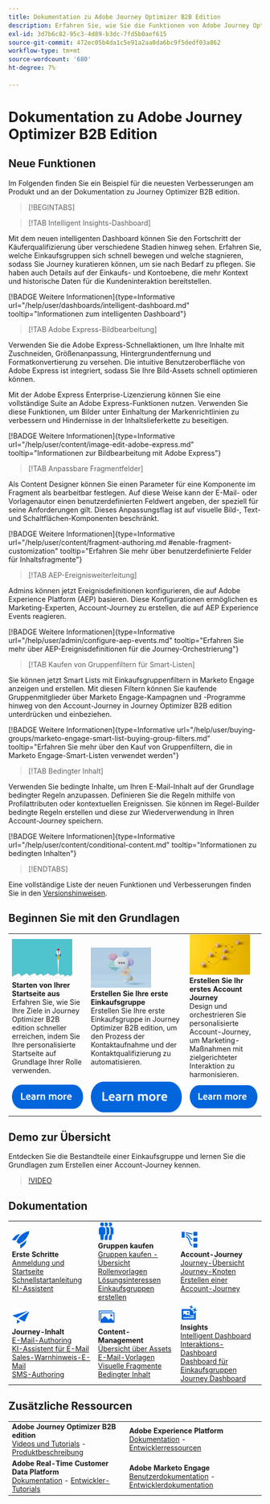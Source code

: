 ```yaml
---
title: Dokumentation zu Adobe Journey Optimizer B2B Edition
description: Erfahren Sie, wie Sie die Funktionen von Adobe Journey Optimizer B2B edition verwenden, um Account- und Gruppen-Journey mit integrierter Generative AI und branchenführender Automatisierung zu orchestrieren und zu kaufen.
exl-id: 3d7b6c82-95c3-4d89-b3dc-7fd5b0aef615
source-git-commit: 472ec05b4da1c5e91a2aa0da6bc9f5dedf03a862
workflow-type: tm+mt
source-wordcount: '680'
ht-degree: 7%

---
```


# Dokumentation zu Adobe Journey Optimizer B2B Edition

## Neue Funktionen

Im Folgenden finden Sie ein Beispiel für die neuesten Verbesserungen am Produkt und an der Dokumentation zu Journey Optimizer B2B edition.

>[!BEGINTABS]

>[!TAB Intelligent Insights-Dashboard]

Mit dem neuen intelligenten Dashboard können Sie den Fortschritt der Käuferqualifizierung über verschiedene Stadien hinweg sehen. Erfahren Sie, welche Einkaufsgruppen sich schnell bewegen und welche stagnieren, sodass Sie Journey kuratieren können, um sie nach Bedarf zu pflegen. Sie haben auch Details auf der Einkaufs- und Kontoebene, die mehr Kontext und historische Daten für die Kundeninteraktion bereitstellen.

[!BADGE Weitere Informationen]{type=Informative url="/help/user/dashboards/intelligent-dashboard.md" tooltip="Informationen zum intelligenten Dashboard"}

>[!TAB Adobe Express-Bildbearbeitung]

Verwenden Sie die Adobe Express-Schnellaktionen, um Ihre Inhalte mit Zuschneiden, Größenanpassung, Hintergrundentfernung und Formatkonvertierung zu versehen. Die intuitive Benutzeroberfläche von Adobe Express ist integriert, sodass Sie Ihre Bild-Assets schnell optimieren können.

Mit der Adobe Express Enterprise-Lizenzierung können Sie eine vollständige Suite an Adobe Express-Funktionen nutzen. Verwenden Sie diese Funktionen, um Bilder unter Einhaltung der Markenrichtlinien zu verbessern und Hindernisse in der Inhaltslieferkette zu beseitigen.

[!BADGE Weitere Informationen]{type=Informative url="/help/user/content/image-edit-adobe-express.md" tooltip="Informationen zur Bildbearbeitung mit Adobe Express"}

>[!TAB Anpassbare Fragmentfelder]

Als Content Designer können Sie einen Parameter für eine Komponente im Fragment als bearbeitbar festlegen. Auf diese Weise kann der E-Mail- oder Vorlagenautor einen benutzerdefinierten Feldwert angeben, der speziell für seine Anforderungen gilt. Dieses Anpassungsflag ist auf visuelle Bild-, Text- und Schaltflächen-Komponenten beschränkt.

[!BADGE Weitere Informationen]{type=Informative url="/help/user/content/fragment-authoring.md #enable-fragment-customization" tooltip="Erfahren Sie mehr über benutzerdefinierte Felder für Inhaltsfragmente"}

>[!TAB AEP-Ereignisweiterleitung]

Admins können jetzt Ereignisdefinitionen konfigurieren, die auf Adobe Experience Platform (AEP) basieren. Diese Konfigurationen ermöglichen es Marketing-Experten, Account-Journey zu erstellen, die auf AEP Experience Events reagieren.

[!BADGE Weitere Informationen]{type=Informative url="/help/user/admin/configure-aep-events.md" tooltip="Erfahren Sie mehr über AEP-Ereignisdefinitionen für die Journey-Orchestrierung"}

>[!TAB Kaufen von Gruppenfiltern für Smart-Listen]

Sie können jetzt Smart Lists mit Einkaufsgruppenfiltern in Marketo Engage anzeigen und erstellen. Mit diesen Filtern können Sie kaufende Gruppenmitglieder über Marketo Engage-Kampagnen und -Programme hinweg von den Account-Journey in Journey Optimizer B2B edition unterdrücken und einbeziehen.

[!BADGE Weitere Informationen]{type=Informative url="/help/user/buying-groups/marketo-engage-smart-list-buying-group-filters.md" tooltip="Erfahren Sie mehr über den Kauf von Gruppenfiltern, die in Marketo Engage-Smart-Listen verwendet werden"}

>[!TAB Bedingter Inhalt]

Verwenden Sie bedingte Inhalte, um Ihren E-Mail-Inhalt auf der Grundlage bedingter Regeln anzupassen. Definieren Sie die Regeln mithilfe von Profilattributen oder kontextuellen Ereignissen. Sie können im Regel-Builder bedingte Regeln erstellen und diese zur Wiederverwendung in Ihren Account-Journey speichern.

[!BADGE Weitere Informationen]{type=Informative url="/help/user/content/conditional-content.md" tooltip="Informationen zu bedingten Inhalten"}

>[!ENDTABS]

Eine vollständige Liste der neuen Funktionen und Verbesserungen finden Sie in den [Versionshinweisen](../user/release-notes/release-notes.md). <!-- Stay up-to-date with the latest changes in our documentation by visiting the [documentation updates page](using/rn/documentation-updates.md).-->

## Beginnen Sie mit den Grundlagen

<table style="table-layout:fixed">
  <tr style="border: 0;">
    <td>
    <a href="home-page.md"><img width="120px" src="./assets/launch.png" alt="Produktstart"></a>
    <div><strong>Starten von Ihrer Startseite aus</strong><br/> Erfahren Sie, wie Sie Ihre Ziele in Journey Optimizer B2B edition schneller erreichen, indem Sie Ihre personalisierte Startseite auf Grundlage Ihrer Rolle verwenden.</div>
    </td>
      <td>
    <a href="buying-groups/buying-groups-overview.md"><img width="120px" src="./assets/communication.png" alt="Käufergruppen"></a>
    <div><strong>Erstellen Sie Ihre erste Einkaufsgruppe</strong><br/>Erstellen Sie Ihre erste Einkaufsgruppe in Journey Optimizer B2B edition, um den Prozess der Kontaktaufnahme und der Kontaktqualifizierung zu automatisieren.</div>
    </td>
    <td>
    <a href="journeys/journey-overview.md"><img width="120px" src="./assets/flow.png" alt="Account Journey"></a>
    <div><strong>Erstellen Sie Ihr erstes Account Journey</strong><br/>Design und orchestrieren Sie personalisierte Account-Journey, um Marketing-Maßnahmen mit zielgerichteter Interaktion zu harmonisieren. 
    </div>
    </td>
  </tr>
  <tr style="border: 0;">
    <td align="center"><a href="home-page.md"><img src="../assets/learn-more.svg" alt="Weitere Informationen"></a></td>
    <td align="center"><a href="buying-groups/buying-groups-overview.md"><img src="../assets/learn-more.svg" alt="Weitere Informationen"></a></td>
    <td align="center"><a href="journeys/journey-overview.md"><img src="../assets/learn-more.svg" alt="Weitere Informationen"></a></td>
    </tr>
</table>

## Demo zur Übersicht

Entdecken Sie die Bestandteile einer Einkaufsgruppe und lernen Sie die Grundlagen zum Erstellen einer Account-Journey kennen.

>[!VIDEO](https://video.tv.adobe.com/v/3432054?quality=12)

## Dokumentation

<table style="table-layout:auto">
  <tr style="border: 0;">
    <td>
      <img src="../assets/do-not-localize/icon-quick-start.svg" width="35px" alt="Erste Schritte"><br/>
      <strong>Erste Schritte</strong><br/><a href="home-page.md">Anmeldung und Startseite</a><br/><a href="./start/get-started.md"> Schnellstartanleitung</a> <br/><a href="./ai-assistant/ai-assistant-overview.md">KI-Assistent</a>
    </td>
    <!--
    <td>
      <img src="../assets/do-not-localize/icon-configure.svg" width="35px"><br/>
      <strong>Configuration<br/>administration</strong><br/><a href="using/configuration/channel-surfaces.md">Channel surfaces</a> - <a href="using/configuration/about-data-sources-events-actions.md">Configure journeys</a>  - <a href="using/administration/permissions-overview.md">Access control</a> - <a href="using/administration/sandboxes.md">Sandboxes management</a>
    </td> -->
    <td>
      <img src="../assets/do-not-localize/icon_audience.svg" width="35px" alt="Käufergruppen"><br/>
      <strong>Gruppen kaufen</strong><br/><a href="./buying-groups/buying-groups-overview.md">Gruppen kaufen - Übersicht</a><br/><a href="./buying-groups/buying-groups-role-templates.md">Rollenvorlagen</a><br/><a href="./buying-groups/solution-interests.md">Lösungsinteressen</a><br/><a href="./buying-groups/buying-groups-create.md">Einkaufsgruppen erstellen</a>
    </td>
    <td>
      <img src="../assets/do-not-localize/icon-paths.svg" width="35px" alt="Account Journey"><br/>
      <strong>Account-Journey</strong><br/><a href="./journeys/journey-overview.md">Journey-Übersicht</a><br/><a href="./journeys/journey-nodes.md">Journey-Knoten</a><br/><a href="./journeys/journey-overview.md#create-an-account-journey">Erstellen einer Account-Journey</a>
    </td>
  </tr>
  <tr style="border: 0;">
    <td>
      <img src="../assets/do-not-localize/icon-campaign.svg" width="35px" alt="Journey-Inhalt"><br/>
      <strong>Journey-Inhalt</strong><br/><a href="./content/email-authoring.md">E-Mail-Authoring</a><br/><a href="./content/ai-assistant-emails.md">KI-Assistent für E-Mail</a><br/><a href="./content/sales-alert-email.md">Sales-Warnhinweis-E-Mail</a><br/><a href="./content/sms-authoring.md">SMS-Authoring</a>
    </td>
        <td>
      <img src="../assets/do-not-localize/icon_assets.svg" width="35px" alt="Content-Management"><br/>
      <strong>Content-Management</strong><br/><a href="./content/assets-overview.md">Übersicht über Assets</a><br/><a href="./content/email-templates.md">E-Mail-Vorlagen</a><br/><a href="./content/fragments.md">Visuelle Fragmente</a><br/><a href="./content/conditional-content.md">Bedingter Inhalt</a>
    </td>
    <td>
      <img src="../assets/do-not-localize/icon-offer.svg" width="35px" alt="Insights und Dashboards"><br/>
      <strong>Insights</strong><br/><a href="./dashboards/intelligent-dashboard.md">Intelligent Dashboard</a><br/><a href="./dashboards/engagement-dashboard.md">Interaktions-Dashboard</a><br/><a href="./dashboards/buying-groups-dashboard.md">Dashboard für Einkaufsgruppen</a><br/><a href="./dashboards/journeys-dashboard.md">Journey Dashboard</a>
    </td>

</tr>
</table>

## Zusätzliche Ressourcen

<table style="table-layout:fixed"><tr style="border: 0;">
<tr><td><strong>Adobe Journey Optimizer B2B edition</strong><br/>
<a href="https://experienceleague.adobe.com/en/docs/journey-optimizer-b2b-learn/tutorials/overview" target="_blank">Videos und Tutorials</a> - <a href="https://helpx.adobe.com/legal/product-descriptions/adobe-journey-optimizer-b2b.html" target="_blank">Produktbeschreibung</a> <!-- - <a href="https://www.adobe.com/content/dam/cc/en/security/pdfs/AJO_SecurityOverview.pdf" target="_blank">Security overview (PDF)</a> - <a href="https://developer.adobe.com/journey-optimizer-apis/" target="_blank">APIs reference</a> - <a href="https://experienceleague.adobe.com/tools/ajo-schemas/schema-dictionary.html" target="_blank">Journey Optimizer Schema Dictionary</a> -->
</td>
<td><strong>Adobe Experience Platform</strong><br/>
<a href="https://experienceleague.adobe.com/en/docs/experience-platform/landing/home" target="_blank">Dokumentation</a> - <a href="https://business.adobe.com/products/experience-platform/documentation-and-developer-resources.html" target="_blank">Entwicklerressourcen</a>
</td></tr>
<tr><td><strong>Adobe Real-Time Customer Data Platform</strong><br/>
<a href="https://experienceleague.adobe.com/de/docs/experience-platform/rtcdp/home" target="_blank">Dokumentation</a> - <a href="https://experienceleague.adobe.com/en/docs/platform-learn/getting-started-for-data-architects-and-data-engineers/overview" target="_blank">Entwickler-Tutorials</a>
</td><td><strong>Adobe Marketo Engage</strong><br/>
<a href="https://experienceleague.adobe.com/de/docs/marketo/using/home" target="_blank">Benutzerdokumentation</a> - <a href="https://experienceleague.adobe.com/en/docs/marketo-developer/marketo/home" target="_blank">Entwicklerdokumentation</a>
</td>
</tr></table>

